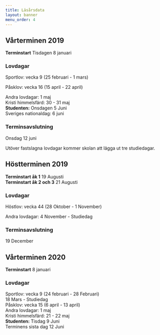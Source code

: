 ```yaml
---
title: Läsårsdata
layout: banner
menu_order: 4
---
```


## Vårterminen 2019

<b>Terminstart</b> Tisdagen 8 januari
<br>

### Lovdagar

Sportlov: vecka 9 (25 februari - 1 mars)

Påsklov: vecka 16 (15 april - 22 april)

Andra lovdagar: 
1 maj
<br>
Kristi himmelsfärd: 30 - 31 maj
<br>
<b>Studenten:</b> Onsdagen 5 Juni 
<br>
Sveriges nationaldag: 6 juni


### Terminsavslutning
Onsdag 12 juni

Utöver fastslagna lovdagar kommer skolan att lägga ut tre studiedagar. 

## Höstterminen 2019

<b>Terminstart åk 1</b> 19 Augusti
<br>
<b>Terminstart åk 2 och 3</b> 21 Augusti

### Lovdagar

Höstlov: vecka 44 (28 Oktober - 1 November)

Andra lovdagar: 
4 November - Studiedag
<br>
### Terminsavslutning
19 December
<br>

## Vårterminen 2020

<b>Terminstart</b> 8 januari
<br>

### Lovdagar

Sportlov: vecka 9 (24 februari - 28 Februari)
<br>
18 Mars - Studiedag
<br>
Påsklov: vecka 15 (6 april - 13 april)
<br>
Andra lovdagar: 
1 maj
<br>
Kristi himmelsfärd: 21 - 22 maj
<br>
<b>Studenten:</b> Tisdag 9 Juni 
<br>
Terminens sista dag 12 Juni
